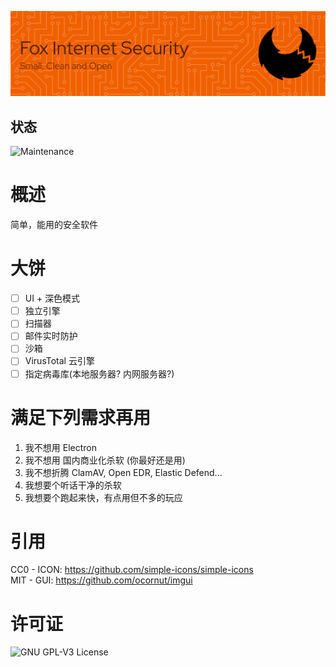 ![HeadIMG](/HEAD.png)

## 状态

![Maintenance](https://img.shields.io/badge/Maintained%3F-yes-green.svg?style=flat-square)

# 概述

简单，能用的安全软件

# 大饼

- [ ] UI + 深色模式
- [ ] 独立引擎
- [ ] 扫描器
- [ ] 邮件实时防护
- [ ] 沙箱
- [ ] VirusTotal 云引擎
- [ ] 指定病毒库(本地服务器? 内网服务器?)

# 满足下列需求再用

1. 我不想用 Electron
2. 我不想用 国内商业化杀软 (你最好还是用)
3. 我不想折腾 ClamAV, Open EDR, Elastic Defend...
4. 我想要个听话干净的杀软
5. 我想要个跑起来快，有点用但不多的玩应

# 引用

CC0 - ICON: https://github.com/simple-icons/simple-icons  
MIT - GUI: https://github.com/ocornut/imgui

# 许可证

![GNU GPL-V3 License](https://img.shields.io/badge/%20license-GNU%20GPL%20v3-brightgreen.svg?style=flat-square)
